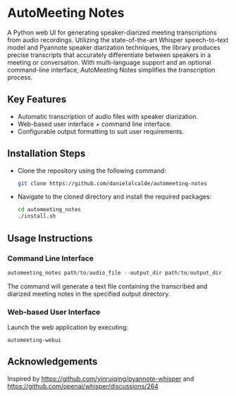 # AutoMeeting Notes
A Python web UI for generating speaker-diarized meeting transcriptions from audio recordings. Utilizing the state-of-the-art Whisper speech-to-text model and Pyannote speaker diarization techniques, the library produces precise transcripts that accurately differentiate between speakers in a meeting or conversation. With multi-language support and an optional command-line interface, AutoMeeting Notes simplifies the transcription process.

## Key Features

- Automatic transcription of audio files with speaker diarization.
- Web-based user interface + command line interface.
- Configurable output formatting to suit user requirements.


## Installation Steps

- Clone the repository using the following command:
    
    ```sh
    git clone https://github.com/danielalcalde/automeeting-notes
    
    ```
    
- Navigate to the cloned directory and install the required packages:
    
    ```sh
    cd automeeting_notes
    ./install.sh
    
    ```
    

## Usage Instructions

### Command Line Interface
```py
automeeting_notes path/to/audio_file --output_dir path/to/output_dir
```

The command will generate a text file containing the transcribed and diarized meeting notes in the specified output directory.


### Web-based User Interface
Launch the web application by executing:
```
automeeting-webui
```

## Acknowledgements
Inspired by https://github.com/yinruiqing/pyannote-whisper and https://github.com/openai/whisper/discussions/264